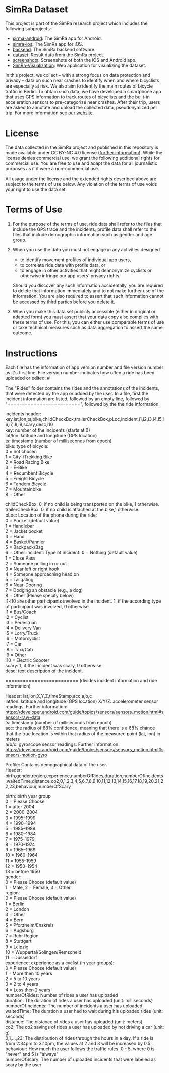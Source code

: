 # SimRa Dataset

This project is part of the SimRa research project which includes the following subprojects:
- [sirma-android](https://github.com/simra-project/simra-android/): The SimRa app for Android.
- [simra-ios](https://github.com/simra-project/simra-ios): The SimRa app for iOS.
- [backend](https://github.com/simra-project/backend): The SimRa backend software.
- [dataset](https://github.com/simra-project/dataset): Result data from the SimRa project.
- [screenshots](https://github.com/simra-project/screenshots): Screenshots of both the iOS and Android app.
- [SimRa-Visualization](https://github.com/simra-project/SimRa-Visualization): Web application for visualizing the dataset.

In this project, we collect – with a strong focus on data protection and privacy – data on such near crashes to identify when and where bicyclists are especially at risk. We also aim to identify the main routes of bicycle traffic in Berlin. To obtain such data, we have developed a smartphone app that uses GPS information to track routes of bicyclists and the built-in acceleration sensors to pre-categorize near crashes. After their trip, users are asked to annotate and upload the collected data, pseudonymized per trip.
For more information see [our website](https://www.digital-future.berlin/en/research/projects/simra/).

# License
The data collected in the SimRa project and published in this repository is made available under CC BY-NC 4.0 license ([further information](https://creativecommons.org/licenses/by-nc/4.0/)).
While the license denies commercial use, we grant the following additional rights for commercial use:
You are free to use and adapt the data for all journalistic purposes as if it were a non-commercial use.

All usage under the license and the extended rights described above are subject to the terms of use below. Any violation of the terms of use voids your right to use the data set.

# Terms of Use
1. For the purpose of the terms of use, ride data shall refer to the files that include the GPS trace and the incidents; profile data shall refer to the files that include demographic information such as gender and age group.
2. When you use the data you must not engage in any activities designed
   * to identify movement profiles of individual app users,
   * to correlate ride data with profile data, or
   * to engage in other activities that might deanonymize cyclists or otherwise infringe our app users' privacy rights.

   Should you discover any such information accidentally, you are required to delete that information immediately and to not make further use of the information. You are also required to assert that such information cannot be accessed by third parties before you delete it.

3. When you make this data set publicly accessible (either in original or adapted form) you must assert that your data copy also complies with these terms of use. For this, you can either use comparable terms of use or take technical measures such as data aggregation to assert the same outcome.

# Instructions
Each file has the information of app version number and file version number as it's first line. File version number indicates how often a ride has been 
uploaded or edited: <app version>#<file version>

The "Rides" folder contains the rides and the annotations of the incidents, that were detected by the app or added by the user. In a file, first the incident information are listed, followed by an empty line, followed by "=========================", followed by the the ride information.

incidents header: key,lat,lon,ts,bike,childCheckBox,trailerCheckBox,pLoc,incident,i1,i2,i3,i4,i5,i6,i7,i8,i9,scary,desc,i10  
key: number of the incidents (starts at 0)  
lat/lon: latitude and longitude (GPS location)  
ts: timestamp (number of milliseconds from epoch)  
bike: type of bicycle:  
              0 = not chosen  
              1 = City-/Trekking Bike  
              2 = Road Racing Bike  
              3 = E-Bike  
              4 = Recumbent Bicycle  
              5 = Freight Bicycle  
              6 = Tandem Bicycle  
              7 = Mountainbike  
              8 = Other  

childCheckBox: 0, if no child is being transported on the bike, 1 otherwise.  
trailerCheckBox: 0, if no child is attached at the bike,1 otherwise.  
pLoc: Location of the phone during the ride:  
              0 = Pocket (default value)  
              1 = Handlebar  
              2 = Jacket pocket  
              3 = Hand  
              4 = Basket/Pannier  
              5 = Backpack/Bag  
              6 = Other 
incident: Type of incident:
              0 = Nothing (default value)  
              1 = Close Pass  
              2 = Someone pulling in or out  
              3 = Near left or right hook  
              4 = Someone approaching head on  
              5 = Tailgating  
              6 = Near-Dooring  
              7 = Dodging an obstacle (e.g., a dog)  
              8 = Other (Please specify below)  
i1-i10 are other participants involved in the incident. 1, if the according type of participant was involved, 0 otherwise.  
              i1 = Bus/Coach  
              i2 = Cyclist  
              i3 = Pedestrian  
              i4 = Delivery Van  
              i5 = Lorry/Truck  
              i6 = Motorcyclist  
              i7 = Car  
              i8 = Taxi/Cab  
              i9 = Other  
	      i10 = Electric Scooter  
scary: 1, if the incident was scary, 0 otherwise  
desc: text description of the incident.  

========================= (divides incident information and ride information)  

Header: lat,lon,X,Y,Z,timeStamp,acc,a,b,c  
lat/lon: latitude and longitude (GPS location) 
X/Y/Z: accelerometer sensor readings. Further information: https://developer.android.com/guide/topics/sensors/sensors_motion.html#sensors-raw-data  
ts: timestamp (number of milliseconds from epoch)  
acc: the radius of 68% confidence, meaning that there is a 68% chance that the true location is within that radius of the measured point (lat, lon) in meters  
a/b/c: gyroscope sensor readings. Further information: https://developer.android.com/guide/topics/sensors/sensors_motion.html#sensors-motion-gyro  

Profile: Contains demographical data of the user.  
Header: birth,gender,region,experience,numberOfRides,duration,numberOfIncidents,waitedTime,distance,co2,0,1,2,3,4,5,6,7,8,9,10,11,12,13,14,15,16,17,18,19,20,21,22,23,behaviour,numberOfScary  

birth: birth year group  
              0 = Please Choose  
              1 = after 2004  
              2 = 2000–2004  
              3 = 1995–1999  
              4 = 1990–1994  
              5 = 1985–1989  
              6 = 1980–1984  
              7 = 1975–1979  
              8 = 1970–1974  
              9 = 1965–1969  
              10 = 1960–1964  
              11 = 1955–1959  
              12 = 1950–1954  
              13 = before 1950  
gender:  
0 = Please Choose (default value)  
              1 = Male, 2 = Female, 3 = Other  
region:  
              0 = Please Choose (default value)  
              1 = Berlin  
              2 = London  
              3 = Other  
              4 = Bern  
              5 = Pforzheim/Enzkreis  
              6 = Augsburg  
              7 = Ruhr Region  
              8 = Stuttgart  
              9 = Leipzig  
              10 = Wuppertal/Solingen/Remscheid  
              11 = Düsseldorf  
experience: experience as a cyclist (in year groups):  
              0 = Please Choose (default value)  
              1 = More then 10 years  
              2 = 5 to 10 years  
              3 = 2 to 4 years  
              4 = Less then 2 years  
numberOfRides: Number of rides a user has uploaded  
duration: The duration of rides a user has uploaded (unit: milliseconds)  
numberOfIncidents: The number of incidents a user has uploaded  
waitedTime: The duration a user had to wait during his uploaded rides (unit: seconds)  
distance: The distance of rides a user has uploaded (unit: meters)  
co2: The co2 savings of rides a user has uploaded by not driving a car (unit: g)  
0,1,...,23: The distribution of rides through the hours in a day. If a ride is from 2:34pm to 3:10pm, the values at 2 and 3 will be increased by 0.5  
behaviour: How much the user follows the traffic rules. 0 - 5, where 0 is "never" and 5 is "always"  
numberOfScary: The number of uploaded incidents that were labeled as scary by the user
